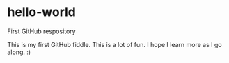 # hello-world
First GitHub respository

This is my first GitHub fiddle. This is a lot of fun.
I hope I learn more as I go along. :)
